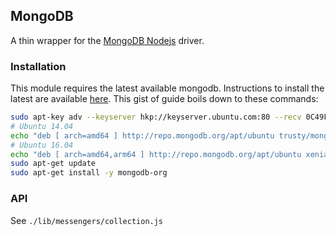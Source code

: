 ## MongoDB
A thin wrapper for the [MongoDB Nodejs](https://mongodb.github.io/node-mongodb-native/) driver.

### Installation
This module requires the latest available mongodb. Instructions to install the latest are available [here](https://docs.mongodb.com/manual/tutorial/install-mongodb-on-ubuntu/). This gist of guide boils down to these commands:

``` Bash
sudo apt-key adv --keyserver hkp://keyserver.ubuntu.com:80 --recv 0C49F3730359A14518585931BC711F9BA15703C6
# Ubuntu 14.04
echo "deb [ arch=amd64 ] http://repo.mongodb.org/apt/ubuntu trusty/mongodb-org/3.4 multiverse" | sudo tee /etc/apt/sources.list.d/mongodb-org-3.4.list
# Ubuntu 16.04
echo "deb [ arch=amd64,arm64 ] http://repo.mongodb.org/apt/ubuntu xenial/mongodb-org/3.4 multiverse" | sudo tee /etc/apt/sources.list.d/mongodb-org-3.4.list
sudo apt-get update
sudo apt-get install -y mongodb-org
```

### API
See `./lib/messengers/collection.js`
